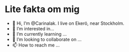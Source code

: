# Lite fakta om mig
- 👋 Hi, I’m @Carinalak. I live on Ekerö, near Stockholm.
- 👀 I’m interested in...
- 🌱 I’m currently learning ...
- 💞️ I’m looking to collaborate on ...
- 📫 How to reach me ...

<!---
Carinalak/Carinalak is a ✨ special ✨ repository because its `README.md` (this file) appears on your GitHub profile.
You can click the Preview link to take a look at your changes.
--->
